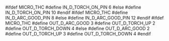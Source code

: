 #ifdef MICRO_THC
#define IN_D_TORCH_ON_PIN      6
#else
#define IN_D_TORCH_ON_PIN      10
#endif
#ifdef MICRO_THC
#define IN_D_ARC_GOOD_PIN 	8
#else
#define IN_D_ARC_GOOD_PIN 	12
#endif
#ifdef MICRO_THC
#define OUT_D_ARC_GOOD 		3
#define OUT_D_TORCH_UP 		2
#define OUT_D_TORCH_DOWN	4
#else
#define OUT_D_ARC_GOOD 		2
#define OUT_D_TORCH_UP 		3
#define OUT_D_TORCH_DOWN	4
#endif


